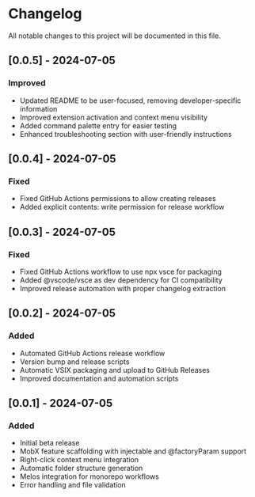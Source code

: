 # Changelog

All notable changes to this project will be documented in this file.

## [0.0.5] - 2024-07-05
### Improved
- Updated README to be user-focused, removing developer-specific information
- Improved extension activation and context menu visibility
- Added command palette entry for easier testing
- Enhanced troubleshooting section with user-friendly instructions

## [0.0.4] - 2024-07-05
### Fixed
- Fixed GitHub Actions permissions to allow creating releases
- Added explicit contents: write permission for release workflow

## [0.0.3] - 2024-07-05
### Fixed
- Fixed GitHub Actions workflow to use npx vsce for packaging
- Added @vscode/vsce as dev dependency for CI compatibility
- Improved release automation with proper changelog extraction

## [0.0.2] - 2024-07-05
### Added
- Automated GitHub Actions release workflow
- Version bump and release scripts
- Automatic VSIX packaging and upload to GitHub Releases
- Improved documentation and automation scripts

## [0.0.1] - 2024-07-05
### Added
- Initial beta release
- MobX feature scaffolding with injectable and @factoryParam support
- Right-click context menu integration
- Automatic folder structure generation
- Melos integration for monorepo workflows
- Error handling and file validation 
